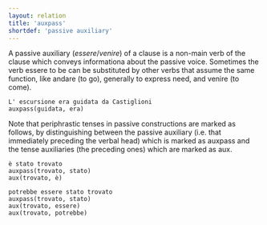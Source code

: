 ```yaml
---
layout: relation
title: 'auxpass'
shortdef: 'passive auxiliary'
---
```


A passive auxiliary (*essere*/*venire*) of a clause is a non-main verb of the clause which conveys informationa about the passive voice. Sometimes the verb essere to be can be substituted by other verbs that assume the same function, like andare (to go), generally to express need, and venire (to come).

~~~ sdparse
L' escursione era guidata da Castiglioni
auxpass(guidata, era)
~~~

Note that periphrastic tenses in passive constructions are marked as follows, by distinguishing between the passive auxiliary (i.e. that immediately preceding the verbal head) which is marked as auxpass and the tense auxiliaries (the preceding ones) which are marked as aux.

~~~ sdparse
è stato trovato
auxpass(trovato, stato)
aux(trovato, è)
~~~
~~~ sdparse
potrebbe essere stato trovato
auxpass(trovato, stato)
aux(trovato, essere)
aux(trovato, potrebbe)
~~~
